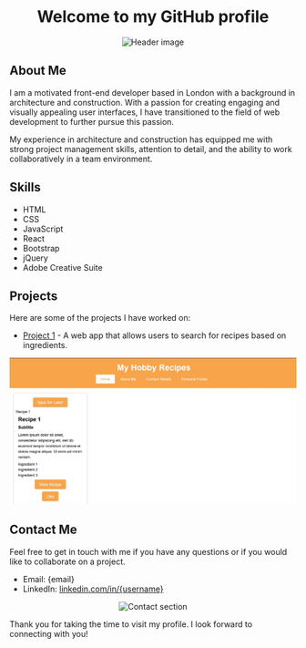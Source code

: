 <h1 align="center">Welcome to my GitHub profile</h1>

<p align="center">
  <img src="https://github.com/{username}/{username}/blob/main/assets/header.jpg" alt="Header image">
</p>

## About Me

I am a motivated front-end developer based in London with a background in architecture and construction. With a passion for creating engaging and visually appealing user interfaces, I have transitioned to the field of web development to further pursue this passion. 

My experience in architecture and construction has equipped me with strong project management skills, attention to detail, and the ability to work collaboratively in a team environment. 

## Skills

* HTML
* CSS
* JavaScript
* React
* Bootstrap
* jQuery
* Adobe Creative Suite

## Projects

Here are some of the projects I have worked on:

* [Project 1](https://github.com/Safsoufii/finalCapstone/{Safsoufii}/{project-1}) - A web app that allows users to search for recipes based on ingredients.

<p align="center">
  <img src="https://github.com/Safsoufii/finalCapstone/blob/0c4baca8ac7c86bb9e0fde6b5ebe722c5da74f41/screenshot.jpg" alt="Projects screenshot">
</p>

## Contact Me

Feel free to get in touch with me if you have any questions or if you would like to collaborate on a project.

* Email: {email}
* LinkedIn: [linkedin.com/in/{username}](https://www.linkedin.com/in/{username}/)

<p align="center">
  <img src="https://github.com/{username}/{username}/blob/main/assets/contact.jpg" alt="Contact section">
</p>

Thank you for taking the time to visit my profile. I look forward to connecting with you!
